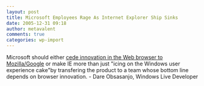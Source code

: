 ```yaml
---
layout: post
title: Microsoft Employees Rage As Internet Explorer Ship Sinks
date: 2005-12-31 09:18
author: metavalent
comments: true
categories: wp-import
---
```

Microsoft should either <a href="http://www.emailbattles.com/archive/battles/browsers_aacehieihi_gd/">cede innovation in the Web browser to Mozilla/Google</a> or make IE more than just "icing on the Windows user experience cake"by transfering the product to a team whose bottom line depends on browser innovation. - Dare Obsasanjo, Windows Live Developer
